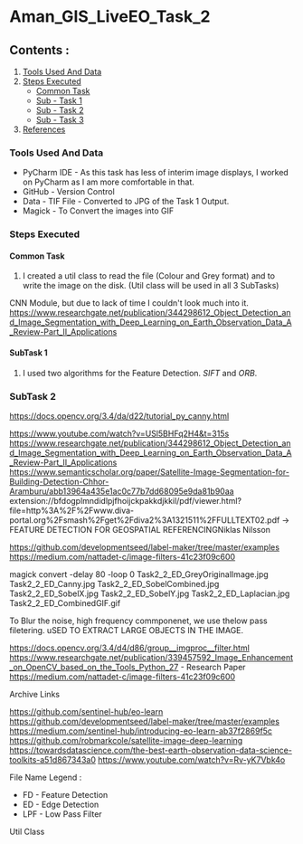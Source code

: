 # Aman_GIS_LiveEO_Task_2

## Contents :
1. [Tools Used And Data](#tools-used-and-data)
2. [Steps Executed](#steps-executed)
   * [Common Task](#common-task)
   * [Sub - Task 1](#subtask-1)
   * [Sub - Task 2](#subtask-2)
   * [Sub - Task 3](#subtask-3)
5. [References](#references)



### Tools Used And Data
* PyCharm IDE - As this task has less of interim image displays, I worked on PyCharm as I am more comfortable in that. 
* GitHub - Version Control
* Data - TIF File - Converted to JPG of the Task 1 Output.
* Magick - To Convert the images into GIF

### Steps Executed

#### Common Task 
1. I created a util class to read the file (Colour and Grey format) and to write the image on the disk. (Util class will be used in all 3 SubTasks)

CNN Module, but due to lack of time I couldn't look much into it. 
https://www.researchgate.net/publication/344298612_Object_Detection_and_Image_Segmentation_with_Deep_Learning_on_Earth_Observation_Data_A_Review-Part_II_Applications

#### SubTask 1

1. I used two algorithms for the Feature Detection. *SIFT* and *ORB*. 


### SubTask 2 
https://docs.opencv.org/3.4/da/d22/tutorial_py_canny.html




  https://www.youtube.com/watch?v=USl5BHFq2H4&t=315s  https://www.researchgate.net/publication/344298612_Object_Detection_and_Image_Segmentation_with_Deep_Learning_on_Earth_Observation_Data_A_Review-Part_II_Applications https://www.semanticscholar.org/paper/Satellite-Image-Segmentation-for-Building-Detection-Chhor-Aramburu/abb13964a435e1ac0c77b7dd68095e9da81b90aa extension://bfdogplmndidlpjfhoijckpakkdjkkil/pdf/viewer.html?file=http%3A%2F%2Fwww.diva-portal.org%2Fsmash%2Fget%2Fdiva2%3A1321511%2FFULLTEXT02.pdf -> FEATURE DETECTION FOR GEOSPATIAL REFERENCINGNiklas Nilsson

https://github.com/developmentseed/label-maker/tree/master/examples
https://medium.com/nattadet-c/image-filters-41c23f09c600



magick convert -delay 80 -loop 0 Task2_2_ED_GreyOriginalImage.jpg Task2_2_ED_Canny.jpg Task2_2_ED_SobelCombined.jpg Task2_2_ED_SobelX.jpg Task2_2_ED_SobelY.jpg Task2_2_ED_Laplacian.jpg Task2_2_ED_CombinedGIF.gif


To Blur the noise, high frequency commponenet, we use thelow pass filetering. uSED TO EXTRACT LARGE OBJECTS IN THE IMAGE. 

https://docs.opencv.org/3.4/d4/d86/group__imgproc__filter.html
https://www.researchgate.net/publication/339457592_Image_Enhancement_on_OpenCV_based_on_the_Tools_Python_27 - Research Paper
https://medium.com/nattadet-c/image-filters-41c23f09c600


Archive Links 

https://github.com/sentinel-hub/eo-learn 
https://github.com/developmentseed/label-maker/tree/master/examples
https://medium.com/sentinel-hub/introducing-eo-learn-ab37f2869f5c 
https://github.com/robmarkcole/satellite-image-deep-learning 
https://towardsdatascience.com/the-best-earth-observation-data-science-toolkits-a51d867343a0
https://www.youtube.com/watch?v=Rv-yK7Vbk4o





File Name Legend : 
* FD  - Feature Detection
* ED  - Edge Detection
* LPF - Low Pass Filter

Util Class 
